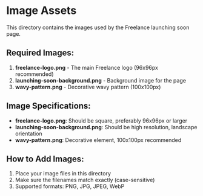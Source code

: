 # Image Assets

This directory contains the images used by the Freelance launching soon page.

## Required Images:

1. **freelance-logo.png** - The main Freelance logo (96x96px recommended)
2. **launching-soon-background.png** - Background image for the page
3. **wavy-pattern.png** - Decorative wavy pattern (100x100px)

## Image Specifications:
- **freelance-logo.png**: Should be square, preferably 96x96px or larger
- **launching-soon-background.png**: Should be high resolution, landscape orientation
- **wavy-pattern.png**: Decorative element, 100x100px recommended

## How to Add Images:
1. Place your image files in this directory
2. Make sure the filenames match exactly (case-sensitive)
3. Supported formats: PNG, JPG, JPEG, WebP
